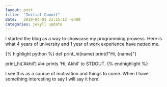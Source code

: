 ```yaml
---
layout: post
title:  "Initial Commit"
date:   2019-04-01 23:25:12 -0400
categories: jekyll update
---
```

I started the blog as a way to showcase my programming prowess.
Here is what 4 years of university and 1 year of work experience have netted me.

{% highlight python %}
def print_hi(name)
  print(f"Hi, {name}")

print_hi('Akhil') #=> prints 'Hi, Akhil' to STDOUT.
{% endhighlight %}

I see this as a source of motivation and things to come. 
When I have something interesting to say I will say it here!
